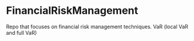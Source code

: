# FinancialRiskManagement

Repo that focuses on financial risk management techniques.
VaR (local VaR and full VaR)

